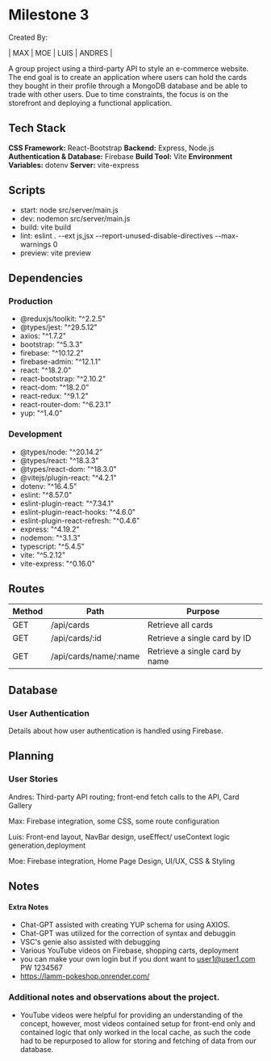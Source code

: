 # Milestone 3
Created By:

| MAX | MOE | LUIS | ANDRES |

A group project using a third-party API to style an e-commerce website. The end goal is to create an application where users can hold the cards they bought in their profile through a MongoDB database and be able to trade with other users. Due to time constraints, the focus is on the storefront and deploying a functional application.

## Tech Stack
**CSS Framework:** React-Bootstrap
**Backend:** Express, Node.js
**Authentication & Database:** Firebase
**Build Tool:** Vite
**Environment Variables:** dotenv
**Server:** vite-express

## Scripts
- start: node src/server/main.js
- dev: nodemon src/server/main.js
- build: vite build
- lint: eslint . --ext js,jsx --report-unused-disable-directives --max-warnings 0
- preview: vite preview
## Dependencies
### Production
- @reduxjs/toolkit: "^2.2.5"
- @types/jest: "^29.5.12"
- axios: "^1.7.2"
- bootstrap: "^5.3.3"
- firebase: "^10.12.2"
- firebase-admin: "^12.1.1"
- react: "^18.2.0"
- react-bootstrap: "^2.10.2"
- react-dom: "^18.2.0"
- react-redux: "^9.1.2"
- react-router-dom: "^6.23.1"
- yup: "^1.4.0"
### Development
- @types/node: "^20.14.2"
- @types/react: "^18.3.3"
- @types/react-dom: "^18.3.0"
- @vitejs/plugin-react: "^4.2.1"
- dotenv: "^16.4.5"
- eslint: "^8.57.0"
- eslint-plugin-react: "^7.34.1"
- eslint-plugin-react-hooks: "^4.6.0"
- eslint-plugin-react-refresh: "^0.4.6"
- express: "^4.19.2"
- nodemon: "^3.1.3"
- typescript: "^5.4.5"
- vite: "^5.2.12"
- vite-express: "^0.16.0"
## Routes
| Method | Path  | Purpose |
|-----|--------|-------|
|GET |	/api/cards	| Retrieve all cards |
|GET |	/api/cards/:id |	Retrieve a single card by ID |
| GET |	/api/cards/name/:name |	Retrieve a single card by name |
## Database

### User Authentication

Details about how user authentication is handled using Firebase.

## Planning
### User Stories

Andres: Third-party API routing; front-end fetch calls to the API, Card Gallery 

Max: Firebase integration, some CSS, some route configuration

Luis: Front-end layout, NavBar design, useEffect/ useContext logic generation,deployment

Moe: Firebase integration, Home Page Design, UI/UX, CSS & Styling

## Notes
#### Extra Notes
- Chat-GPT assisted with creating YUP schema for using AXIOS.
- Chat-GPT was utilized for the correction of syntax and debuggin 
- VSC's genie also assisted with debugging 
- Various YouTube videos on Firebase, shopping carts, deployment
- you can make your own login but if you dont want to user1@user1.com PW 1234567
- https://lamm-pokeshop.onrender.com/

### Additional notes and observations about the project.
- YouTube videos were helpful for providing an understanding of the concept, however, most videos contained setup for front-end only and contained logic that only worked in the local cache, as such the code had to be repurposed to allow for storing and fetching of data from our database. 
